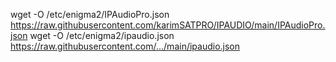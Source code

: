 wget -O /etc/enigma2/IPAudioPro.json https://raw.githubusercontent.com/karimSATPRO/IPAUDIO/main/IPAudioPro.json
wget -O /etc/enigma2/ipaudio.json https://raw.githubusercontent.com/.../main/ipaudio.json
